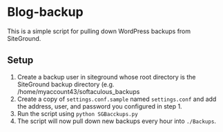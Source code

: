 # Blog-backup
This is a simple script for pulling down WordPress backups from SiteGround.

## Setup
1. Create a backup user in siteground whose root directory is the SiteGround backup directory (e.g. /home/myaccount43/softaculous_backups
2. Create a copy of `settings.conf.sample` named `settings.conf` and add the address, user, and password you configured in step 1.
3. Run the script using `python SGBacckups.py`
4. The script will now pull down new backups every hour into `./Backups`.
